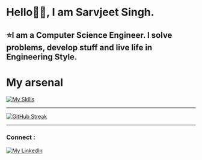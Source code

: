 # Hello👋🚀, I am Sarvjeet Singh.  

## ⭐I am a Computer Science Engineer. I solve problems, develop stuff and live life in Engineering Style.  

# My arsenal


[![My Skills](https://skillicons.dev/icons?i=py,js,html,css,py,c,django,cpp,bootstrap,azure,flask,figma,github,git,heroku,java,linux,mysql,netlify,postman,react,tensorflow,vscode,sqlite,gcp)]([https://github.com/aazad20])

<hr>

[![GitHub Streak](https://github-readme-streak-stats-git-main-aazad20.vercel.app?user=aazad20&theme=gotham)](https://git.io/streak-stats)
<hr>

### Connect :
[![My LinkedIn](https://skillicons.dev/icons?i=linkedin)](https://www.linkedin.com/in/sarvjeet-singh-6249551b7/)
